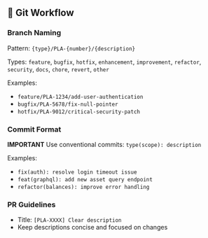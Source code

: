 ## 📝 Git Workflow

### Branch Naming
Pattern: `{type}/PLA-{number}/{description}`

Types: `feature`, `bugfix`, `hotfix`, `enhancement`, `improvement`, `refactor`, `security`, `docs`, `chore`, `revert`, `other`

Examples:
- `feature/PLA-1234/add-user-authentication`
- `bugfix/PLA-5678/fix-null-pointer`
- `hotfix/PLA-9012/critical-security-patch`

### Commit Format
**IMPORTANT** Use conventional commits: `type(scope): description`

Examples:
- `fix(auth): resolve login timeout issue`
- `feat(graphql): add new asset query endpoint`
- `refactor(balances): improve error handling`

### PR Guidelines
- Title: `[PLA-XXXX] Clear description`
- Keep descriptions concise and focused on changes

